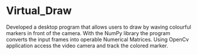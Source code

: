 # Virtual_Draw

Developed a desktop program that allows users to draw by waving colourful markers in front of the camera.
With the NumPy library the program converts the input frames into operable Numerical Matrices.
Using OpenCv application access the video camera and track the colored marker.
